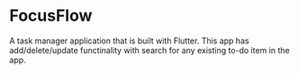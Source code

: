 # FocusFlow
A task manager application that is built with Flutter. This app has add/delete/update functinality with search for any existing to-do item in the app.

